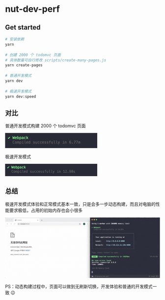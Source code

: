 # nut-dev-perf

## Get started

```bash
# 安装依赖
yarn

# 创建 2000 个 todomvc 页面
# 具体数量可自行修改 scripts/create-many-pages.js
yarn create-pages

# 普通开发模式
yarn dev

# 极速开发模式
yarn dev:speed
```

## 对比

普通开发模式构建 2000 个 todomvc 页面

<img width="300px" src="media/dev.png" alt="">

极速开发模式

<img width="300px" src="media/dynamic.png" alt="">

## 总结

极速开发模式体验和正常模式基本一致，只是会多一步动态构建，而且对电脑的性能要求极低，占用的初始内存也会小很多

<img width="600px" src="media/build.gif" alt="">

PS：动态构建过程中，页面可以做到无刷新切换，开发体验和普通的开发模式一致 😉
